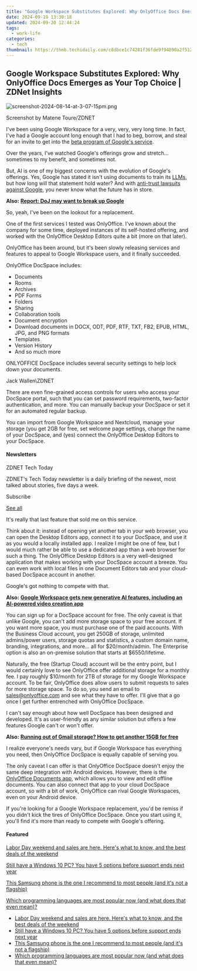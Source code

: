 ```yaml
---
title: "Google Workspace Substitutes Explored: Why OnlyOffice Docs Emerges as Your Top Choice | ZDNet Insights"
date: 2024-09-19 13:30:18
updated: 2024-09-20 12:44:24
tags:
  - work-life
categories:
  - tech
thumbnail: https://thmb.techidaily.com/c8dbce1c74281f36fde9f94890a2f512f0b16b0264654fcab69e442c169f2b6b.jpg
---
```


## Google Workspace Substitutes Explored: Why OnlyOffice Docs Emerges as Your Top Choice | ZDNet Insights

![screenshot-2024-08-14-at-3-07-15pm.png](https://www.zdnet.com/a/img/resize/c0ee20437234b1126161fbc19efd0dceb1437a25/2024/08/14/75f81691-9283-413a-acd3-cc69dd06230a/screenshot-2024-08-14-at-3-07-15pm.png?auto=webp&width=1280)

Screenshot by Matene Toure/ZDNET

I've been using Google Workspace for a very, very, very long time. In fact, I've had a Google account long enough that I had to beg, borrow, and steal for an invite to get into the [beta program of Google's service](https://developers.google.com/android/guides/beta-program).

Over the years, I've watched Google's offerings grow and stretch… sometimes to my benefit, and sometimes not.

But, AI is one of my biggest concerns with the evolution of Google's offerings. Yes, Google has stated it isn't using documents to train its [LLMs](https://www.zdnet.com/article/what-is-ai-heres-everything-you-need-to-know-about-artificial-intelligence/#link=%7B%22role%22:%22standard%22,%22href%22:%22https://www.zdnet.com/article/what-is-ai-heres-everything-you-need-to-know-about-artificial-intelligence/%22,%22target%22:%22%5Fblank%22,%22absolute%22:%22%22,%22linkText%22:%22LLMs%22%7D), but how long will that statement hold water? And with [anti-trust lawsuits against Google](https://www.zdnet.com/article/what-googles-antitrust-loss-means-for-you-and-the-future-of-search/#link=%7B%22role%22:%22standard%22,%22href%22:%22https://www.zdnet.com/article/what-googles-antitrust-loss-means-for-you-and-the-future-of-search/%22,%22target%22:%22%5Fblank%22,%22absolute%22:%22%22,%22linkText%22:%22anti-trust%20lawsuits%20against%20Google%22%7D#link=%7B%22role%22:%22standard%22,%22href%22:%22https://www.zdnet.com/article/what-googles-antitrust-loss-means-for-you-and-the-future-of-search/#link=%7B%22role%22:%22standard%22,%22href%22:%22https://www.zdnet.com/article/what-googles-antitrust-loss-means-for-you-and-the-future-of-search/%22,%22target%22:%22%5Fblank%22,%22absolute%22:%22%22,%22linkText%22:%22anti-trust%20lawsuits%20against%20Google%22%7D%22,%22target%22:%22%22,%22absolute%22:%22%22,%22linkText%22:%22anti-trust%20lawsuits%20against%20Google%22%7D), you never know what the future has in store. 

**Also:** [**Report: DoJ may want to break up Google**](https://www.zdnet.com/article/report-doj-may-want-to-break-up-google/)

So, yeah, I've been on the lookout for a replacement.

One of the first services I tested was OnlyOffice. I've known about the company for some time, deployed instances of its self-hosted offering, and worked with the OnlyOffice Desktop Editors quite a bit (more on that later).

OnlyOffice has been around, but it's been slowly releasing services and features to appeal to Google Workspace users, and it finally succeeded.

OnlyOffice DocSpace includes:

* Documents
* Rooms
* Archives
* PDF Forms
* Folders
* Sharing
* Collaboration tools
* Document encryption
* Download documents in DOCX, ODT, PDF, RTF, TXT, FB2, EPUB, HTML, JPG, and PNG formats
* Templates
* Version History
* And so much more

ONLYOFFICE DocSpace includes several security settings to help lock down your documents.

Jack Wallen\\ZDNET

There are even fine-grained access controls for users who access your DocSpace portal, such that you can set password requirements, two-factor authentication, and more. You can manually backup your DocSpace or set it for an automated regular backup.

You can import from Google Workspace and Nextcloud, manage your storage (you get 2GB for free, set welcome page settings, change the name of your DocSpace, and (yes) connect the OnlyOffice Desktop Editors to your DocSpace.

#### Newsletters

ZDNET Tech Today

ZDNET's Tech Today newsletter is a daily briefing of the newest, most talked about stories, five days a week.

 Subscribe

[See all](https://www.zdnet.com/newsletters/)

It's really that last feature that sold me on this service. 

Think about it: instead of opening yet another tab in your web browser, you can open the Desktop Editors app, connect it to your DocSpace, and use it as you would a locally installed app. I realize I might be one of few, but I would much rather be able to use a dedicated app than a web browser for such a thing. The OnlyOffice Desktop Editors is a very well-designed application that makes working with your DocSpace account a breeze. You can even work with local files in one Document Editors tab and your cloud-based DocSpace account in another.

Google's got nothing to compete with that.

**Also:** [**Google Workspace gets new generative AI features, including an AI-powered video creation app**](https://www.zdnet.com/article/google-workspace-gets-new-generative-ai-features-including-an-ai-powered-video-creation-app/)

You can sign up for a DocSpace account for free. The only caveat is that unlike Google, you can't add more storage space to your free account. If you want more space, you must purchase one of the paid accounts. With the Business Cloud account, you get 250GB of storage, unlimited admins/power users, storage quotas and statistics, a custom domain name, branding, integrations, and more… all for $20/month/admin. The Enterprise option is also an on-premise solution that starts at $6550/lifetime.

Naturally, the free (Startup Cloud) account will be the entry point, but I would certainly love to see OnlyOffice offer additional storage for a monthly fee. I pay roughly $10/month for 2TB of storage for my Google Workspace account. To be fair, OnlyOffice does allow users to submit requests to sales for more storage space. To do so, you send an email to sales@onlyoffice.com and see what they have to offer. I'll give that a go once I get further entrenched with OnlyOffice DocSpace.

I can't say enough about how well DocSpace has been designed and developed. It's as user-friendly as any similar solution but offers a few features Google can't or won't offer. 

**Also:** [**Running out of Gmail storage? How to get another 15GB for free**](https://www.zdnet.com/article/running-out-of-gmail-storage-how-to-get-another-15gb-for-free/)

I realize everyone's needs vary, but if Google Workspace has everything you need, then OnlyOffice DocSpace is equally capable of serving you.

The only caveat I can offer is that OnlyOffice DocSpace doesn't enjoy the same deep integration with Android devices. However, there is the [OnlyOffice Documents app](https://play.google.com/store/apps/details?id=com.onlyoffice.documents#link=%7B%22role%22:%22standard%22,%22href%22:%22https://play.google.com/store/apps/details?id=com.onlyoffice.documents%22,%22target%22:%22%5Fblank%22,%22absolute%22:%22%22,%22linkText%22:%22ONLYOFFICE%20Documents%20app%22%7D), which allows you to view and edit offline documents. You can also connect that app to your cloud DocSpace account, so with a bit of work, OnlyOffice can rival Google Workspaces, even on your Android device.

If you're looking for a Google Workspace replacement, you'd be remiss if you didn't kick the tires of OnlyOffice DocSpace. Once you start using it, you'll find it's more than ready to compete with Google's offering.

#### Featured

[Labor Day weekend and sales are here. Here's what to know, and the best deals of the weekend](https://www.zdnet.com/article/labor-day-deals-everything-to-know-09-02-2024/ "Labor Day weekend and sales are here. Here's what to know, and the best deals of the weekend")

[Still have a Windows 10 PC? You have 5 options before support ends next year](https://www.zdnet.com/article/still-have-a-windows-10-pc-you-have-5-options-before-support-ends-next-year/ "Still have a Windows 10 PC? You have 5 options before support ends next year")

[This Samsung phone is the one I recommend to most people (and it's not a flagship)](https://www.zdnet.com/article/this-samsung-phone-is-the-one-i-recommend-to-most-people-and-its-not-a-flagship/ "This Samsung phone is the one I recommend to most people (and it's not a flagship)")

[Which programming languages are most popular now (and what does that even mean)?](https://www.zdnet.com/article/the-most-popular-programming-languages-in-2024-and-what-that-even-means/ "Which programming languages are most popular now (and what does that even mean)?")

* [Labor Day weekend and sales are here. Here's what to know, and the best deals of the weekend](https://www.zdnet.com/article/labor-day-deals-everything-to-know-09-02-2024/ "Labor Day weekend and sales are here. Here's what to know, and the best deals of the weekend")
* [Still have a Windows 10 PC? You have 5 options before support ends next year](https://www.zdnet.com/article/still-have-a-windows-10-pc-you-have-5-options-before-support-ends-next-year/ "Still have a Windows 10 PC? You have 5 options before support ends next year")
* [This Samsung phone is the one I recommend to most people (and it's not a flagship)](https://www.zdnet.com/article/this-samsung-phone-is-the-one-i-recommend-to-most-people-and-its-not-a-flagship/ "This Samsung phone is the one I recommend to most people (and it's not a flagship)")
* [Which programming languages are most popular now (and what does that even mean)?](https://www.zdnet.com/article/the-most-popular-programming-languages-in-2024-and-what-that-even-means/ "Which programming languages are most popular now (and what does that even mean)?")

<ins class="adsbygoogle"
     style="display:block"
     data-ad-format="autorelaxed"
     data-ad-client="ca-pub-7571918770474297"
     data-ad-slot="1223367746"></ins>



<ins class="adsbygoogle"
     style="display:block"
     data-ad-client="ca-pub-7571918770474297"
     data-ad-slot="8358498916"
     data-ad-format="auto"
     data-full-width-responsive="true"></ins>
